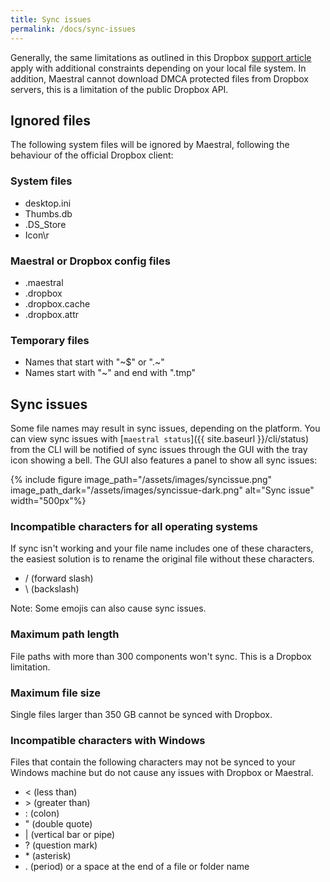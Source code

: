 ```yaml
---
title: Sync issues
permalink: /docs/sync-issues
---
```


Generally, the same limitations as outlined in this Dropbox [support
article](https://help.dropbox.com/installs-integrations/sync-uploads/files-not-syncing)
apply with additional constraints depending on your local file system. In addition,
Maestral cannot download DMCA protected files from Dropbox servers, this is a limitation
of the public Dropbox API.

## Ignored files

The following system files will be ignored by Maestral, following the behaviour of the
official Dropbox client:

### System files

* desktop.ini
* Thumbs.db
* .DS_Store
* Icon\r

### Maestral or Dropbox config files

* .maestral
* .dropbox
* .dropbox.cache
* .dropbox.attr

### Temporary files

* Names that start with "\~$" or ".\~"
* Names start with "\~" and end with ".tmp"

## Sync issues

Some file names may result in sync issues, depending on the platform. You can view sync
issues with [`maestral status`]({{ site.baseurl }}/cli/status) from the CLI will be
notified of sync issues through the GUI with the tray icon showing a bell. The GUI also
features a panel to show all sync issues:

{% include figure
image_path="/assets/images/syncissue.png"
image_path_dark="/assets/images/syncissue-dark.png"
alt="Sync issue" width="500px"%}

### Incompatible characters for all operating systems

If sync isn't working and your file name includes one of these characters, the easiest
solution is to rename the original file without these characters.

* / (forward slash)
* \ (backslash)

Note: Some emojis can also cause sync issues.

### Maximum path length

File paths with more than 300 components won't sync. This is a Dropbox limitation.

### Maximum file size

Single files larger than 350 GB cannot be synced with Dropbox.

### Incompatible characters with Windows

Files that contain the following characters may not be synced to your Windows machine
but do not cause any issues with Dropbox or Maestral.

* < (less than)
* \> (greater than)
* : (colon)
* " (double quote)
* \| (vertical bar or pipe)
* ? (question mark)
* \* (asterisk)
* . (period) or a space at the end of a file or folder name

